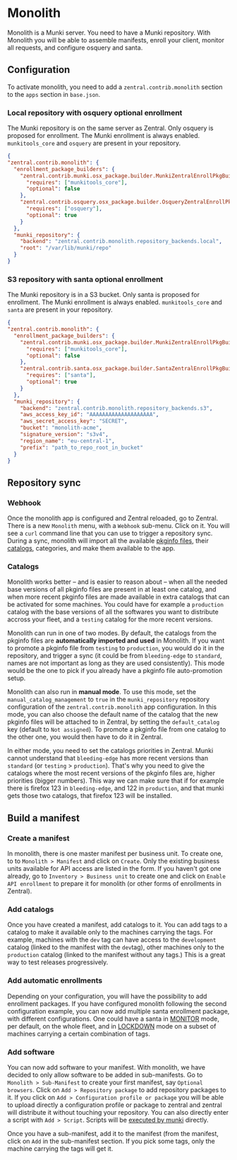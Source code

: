 # Monolith

Monolith is a Munki server. You need to have a Munki repository. With Monolith you will be able to assemble manifests, enroll your client, monitor all requests, and configure osquery and santa.

## Configuration

To activate monolith, you need to add a `zentral.contrib.monolith` section to the `apps` section in `base.json`.

### Local repository with osquery optional enrollment

The Munki repository is on the same server as Zentral. Only osquery is proposed for enrollment. The Munki enrollment is always enabled. `munkitools_core` and `osquery` are present in your repository.

```json
{
"zentral.contrib.monolith": {
  "enrollment_package_builders": {
    "zentral.contrib.munki.osx_package.builder.MunkiZentralEnrollPkgBuilder": {
      "requires": ["munkitools_core"],
      "optional": false
    },
    "zentral.contrib.osquery.osx_package.builder.OsqueryZentralEnrollPkgBuilder": {
      "requires": ["osquery"],
      "optional": true
    }
  },
  "munki_repository": {
    "backend": "zentral.contrib.monolith.repository_backends.local",
    "root": "/var/lib/munki/repo"
  }
}
```

### S3 repository with santa optional enrollment

The Munki repository is in a S3 bucket. Only santa is proposed for enrollment. The Munki enrollment is always enabled. `munkitools_core` and `santa` are present in your repository.

```json
{
"zentral.contrib.monolith": {
  "enrollment_package_builders": {
    "zentral.contrib.munki.osx_package.builder.MunkiZentralEnrollPkgBuilder": {
      "requires": ["munkitools_core"],
      "optional": false
    },
    "zentral.contrib.santa.osx_package.builder.SantaZentralEnrollPkgBuilder": {
      "requires": ["santa"],
      "optional": true
    }
  },
  "munki_repository": {
    "backend": "zentral.contrib.monolith.repository_backends.s3",
    "aws_access_key_id": "AAAAAAAAAAAAAAAAAAAA",
    "aws_secret_access_key": "SECRET",
    "bucket": "monolith-acme",
    "signature_version": "s3v4",
    "region_name": "eu-central-1",
    "prefix": "path_to_repo_root_in_bucket"
  }
}
```

## Repository sync

### Webhook

Once the monolith app is configured and Zentral reloaded, go to Zentral. There is a new `Monolith` menu, with a `Webhook` sub-menu. Click on it. You will see a `curl` command line that you can use to trigger a repository sync. During a sync, monolith will import all the available [pkginfo files](https://github.com/munki/munki/wiki/Glossary#info-file-or-pkginfo-file), their [catalogs](https://github.com/munki/munki/wiki/Glossary#catalog), categories, and make them available to the app.

### Catalogs

Monolith works better – and is easier to reason about – when all the needed base versions of all pkginfo files are present in at least one catalog, and when more recent pkginfo files are made available in extra catalogs that can be activated for some machines. You could have for example a `production` catalog with the base versions of all the softwares you want to distribute accross your fleet, and a `testing` catalog for the more recent versions.

Monolith can run in one of two modes. By default, the catalogs from the pkginfo files are **automatically imported and used** in Monolith. If you want to promote a pkginfo file from `testing` to `production`, you would do it in the repository, and trigger a sync (it could be from `bleeding-edge` to `standard`, names are not important as long as they are used consistently). This mode would be the one to pick if you already have a pkginfo file auto-promotion setup.

Monolith can also run in **manual mode**. To use this mode, set the `manual_catalog_management` to `true` in the `munki_repository` repository configuration of the `zentral.contrib.monolith` app configuration. In this mode, you can also choose the default name of the catalog that the new pkginfo files will be attached to in Zentral, by setting the `default_catalog` key (default to `Not assigned`). To promote a pkginfo file from one catalog to the other one, you would then have to do it in Zentral.

In either mode, you need to set the catalogs priorities in Zentral. Munki cannot understand that `bleeding-edge` has more recent versions than `standard` (or `testing` > `production`). That's why you need to give the catalogs where the most recent versions of the pkginfo files are, higher priorities (bigger numbers). This way we can make sure that if for example there is firefox 123 in `bleeding-edge`, and 122 in `production`, and that munki gets those two catalogs, that firefox 123 will be installed.

## Build a manifest

### Create a manifest

In monolith, there is one master manifest per business unit. To create one, to to `Monolith > Manifest` and click on `Create`. Only the existing business units available for API access are listed in the form. If you haven't got one already, go to `Inventory > Business unit` to create one and click on `Enable API enrollment` to prepare it for monolith (or other forms of enrollments in Zentral).

### Add catalogs

Once you have created a manifest, add catalogs to it. You can add tags to a catalog to make it available only to the machines carrying the tags. For example, machines with the `dev` tag can have access to the `development` catalog (linked to the manifest with the `dev`tag), other machines only to the `production` catalog (linked to the manifest without any tags.) This is a great way to test releases progressively.

### Add automatic enrollments

Depending on your configuration, you will have the possibility to add enrollment packages. If you have configured monolith following the second configuration example, you can now add multiple santa enrollment package, with different configurations. One could have a santa in [MONITOR](https://github.com/google/santa/wiki/Configuration#clientmode) mode, per default, on the whole fleet, and in [LOCKDOWN](https://github.com/google/santa/wiki/Configuration#clientmode) mode on a subset of machines carrying a certain combination of tags.


### Add software

You can now add software to your manifest. With monolith, we have decided to only allow software to be added in sub-manifests. Go to `Monolith > Sub-Manifest` to create your first manifest, say `Optional browsers`. Click on `Add > Repository package` to add repository packages to it. If you click on `Add > Configuration profile or package` you will be able to upload directly a configuration profile or package to zentral and zentral will distribute it without touching your repository. You can also directly enter a script    with `Add > Script`. Scripts will be [executed by munki](https://github.com/munki/munki/wiki/Managing-Printers-With-Munki#nopkg-method) directly.

Once you have a sub-manifest, add it to the manifest (from the manifest, click on `Add` in the sub-manifest section. If you pick some tags, only the machine carrying the tags will get it.
